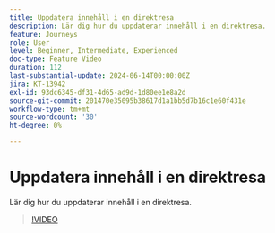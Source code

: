 ```yaml
---
title: Uppdatera innehåll i en direktresa
description: Lär dig hur du uppdaterar innehåll i en direktresa.
feature: Journeys
role: User
level: Beginner, Intermediate, Experienced
doc-type: Feature Video
duration: 112
last-substantial-update: 2024-06-14T00:00:00Z
jira: KT-13942
exl-id: 93dc6345-df31-4d65-ad9d-1d80ee1e8a2d
source-git-commit: 201470e35095b38617d1a1bb5d7b16c1e60f431e
workflow-type: tm+mt
source-wordcount: '30'
ht-degree: 0%

---
```


# Uppdatera innehåll i en direktresa

Lär dig hur du uppdaterar innehåll i en direktresa.

>[!VIDEO](https://video.tv.adobe.com/v/3439609/?learn=on&captions=swe)
